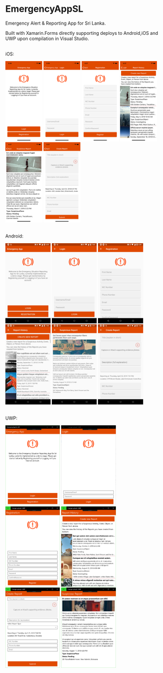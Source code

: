 # EmergencyAppSL
Emergency Alert &amp; Reporting App for Sri Lanka.

Built with Xamarin.Forms directly supporting deploys to Android,iOS and UWP upon compilation in Visual Studio.

<br />
iOS:
<br />

<img src="https://github.com/UdaraAlwis/EmergencyAppSL/blob/master/screenshots/ios/page1landing.png"  height="250" /> <img src="https://github.com/UdaraAlwis/EmergencyAppSL/blob/master/screenshots/ios/page2login.png"  height="250" /> <img src="https://github.com/UdaraAlwis/EmergencyAppSL/blob/master/screenshots/ios/page3registration.png"  height="250" /> <img src="https://github.com/UdaraAlwis/EmergencyAppSL/blob/master/screenshots/ios/page4reporthistory.png"  height="250" /> <img src="https://github.com/UdaraAlwis/EmergencyAppSL/blob/master/screenshots/ios/page5reportdetails.png"  height="250" /> <img src="https://github.com/UdaraAlwis/EmergencyAppSL/blob/master/screenshots/ios/page6createreport.png"  height="250" />

<br />
Android:
<br />

<img src="https://github.com/UdaraAlwis/EmergencyAppSL/blob/master/screenshots/android/page1landing.jpg"  height="250" /> <img src="https://github.com/UdaraAlwis/EmergencyAppSL/blob/master/screenshots/android/page2login.jpg"  height="250" /> <img src="https://github.com/UdaraAlwis/EmergencyAppSL/blob/master/screenshots/android/page3registration.jpg"  height="250" /> <img src="https://github.com/UdaraAlwis/EmergencyAppSL/blob/master/screenshots/android/page4reporthistory.jpg"  height="250" /> <img src="https://github.com/UdaraAlwis/EmergencyAppSL/blob/master/screenshots/android/page5reportdetails.jpg"  height="250" /> <img src="https://github.com/UdaraAlwis/EmergencyAppSL/blob/master/screenshots/android/page6createreport.jpg"  height="250" />

<br />
UWP:
<br />

<img src="https://github.com/UdaraAlwis/EmergencyAppSL/blob/master/screenshots/uwp/page1landing.PNG"  height="250" /> <img src="https://github.com/UdaraAlwis/EmergencyAppSL/blob/master/screenshots/uwp/page2login.PNG"  height="250" /> <img src="https://github.com/UdaraAlwis/EmergencyAppSL/blob/master/screenshots/uwp/page3registration.PNG"  height="250" /> <img src="https://github.com/UdaraAlwis/EmergencyAppSL/blob/master/screenshots/uwp/page4reporthistory.PNG"  height="250" /> <img src="https://github.com/UdaraAlwis/EmergencyAppSL/blob/master/screenshots/uwp/page5reportdetails.PNG"  height="250" /> <img src="https://github.com/UdaraAlwis/EmergencyAppSL/blob/master/screenshots/uwp/page6createreport.PNG"  height="250" />

